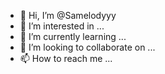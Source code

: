 - 👋 Hi, I’m @Samelodyyy
- 👀 I’m interested in ...
- 🌱 I’m currently learning ...
- 💞️ I’m looking to collaborate on ...
- 📫 How to reach me ...

<!---
Samelodyyy/Samelodyyy is a ✨ special ✨ repository because its `README.md` (this file) appears on your GitHub profile.
You can click the Preview link to take a look at your changes.
--->
